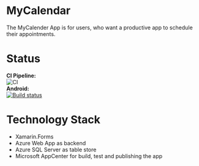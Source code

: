 # MyCalendar
The MyCalender App is for users, who want a productive app to schedule their appointments.

# Status
**CI Pipeline:**
<br>
![CI](https://github.com/sunshineV9/MyCalendar/workflows/CI/badge.svg)
<br>
**Android:**
<br>
[![Build status](https://build.appcenter.ms/v0.1/apps/770e1829-7521-48eb-add5-9edec5143c6e/branches/master/badge)](https://appcenter.ms)

# Technology Stack
- Xamarin.Forms
- Azure Web App as backend
- Azure SQL Server as table store
- Microsoft AppCenter for build, test and publishing the app
